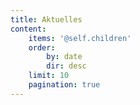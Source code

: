```yaml
---
title: Aktuelles
content:
    items: '@self.children'
    order:
        by: date
        dir: desc
    limit: 10
    pagination: true
---
```


